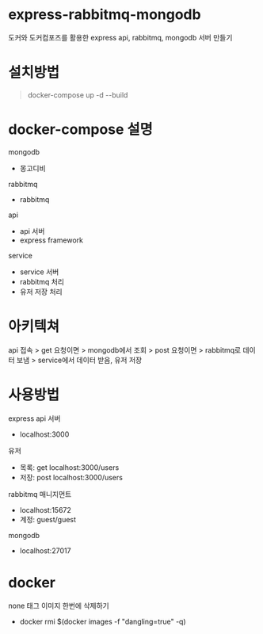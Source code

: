 # express-rabbitmq-mongodb
도커와 도커컴포즈를 활용한 express api, rabbitmq, mongodb 서버 만들기

# 설치방법
> docker-compose up -d --build

# docker-compose 설명
mongodb
- 몽고디비

rabbitmq
- rabbitmq

api
- api 서버
- express framework

service
- service 서버
- rabbitmq 처리
- 유저 저장 처리

# 아키텍쳐
api 접속 > get 요청이면 > mongodb에서 조회
        > post 요청이면 > rabbitmq로 데이터 보냄 > service에서 데이터 받음, 유저 저장

# 사용방법
express api 서버
- localhost:3000

유저
- 목록: get localhost:3000/users
- 저장: post localhost:3000/users

rabbitmq 매니지먼트
- localhost:15672
- 계정: guest/guest

mongodb
- localhost:27017

# docker
none 태그 이미지 한번에 삭제하기
- docker rmi $(docker images -f "dangling=true" -q)